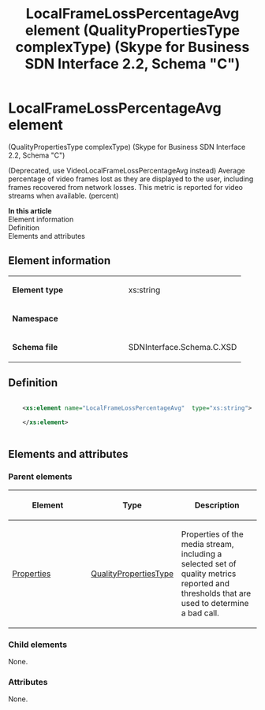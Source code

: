 ﻿---
title: LocalFrameLossPercentageAvg element (QualityPropertiesType complexType) (Skype for Business SDN Interface 2.2, Schema "C")
TOCTitle: LocalFrameLossPercentageAvg element
ms:assetid: 1af349ff-e324-8424-1460-7a08ab9b2418
ms:mtpsurl: https://msdn.microsoft.com/en-us/library/Mt404784(v=office.16)
ms:contentKeyID: 68250694
ms.date: 08/24/2015
mtps_version: v=office.16
dev_langs:
- xml
---

# LocalFrameLossPercentageAvg element 

(QualityPropertiesType complexType) (Skype for Business SDN Interface 2.2, Schema \"C\")

(Deprecated, use VideoLocalFrameLossPercentageAvg instead) Average percentage of video frames lost as they are displayed to the user, including frames recovered from network losses. This metric is reported for video streams when available. (percent)

**In this article**  
Element information  
Definition  
Elements and attributes  

## Element information

<table>
<colgroup>
<col style="width: 50%" />
<col style="width: 50%" />
</colgroup>
<tbody>
<tr class="odd">
<td><p><strong>Element type</strong></p></td>
<td><p>xs:string</p></td>
</tr>
<tr class="even">
<td><p><strong>Namespace</strong></p></td>
<td><p></p></td>
</tr>
<tr class="odd">
<td><p><strong>Schema file</strong></p></td>
<td><p>SDNInterface.Schema.C.XSD</p></td>
</tr>
</tbody>
</table>


## Definition

``` xml

    <xs:element name="LocalFrameLossPercentageAvg"  type="xs:string">
    
    </xs:element>
  
```

## Elements and attributes

### Parent elements

<table>
<colgroup>
<col style="width: 33%" />
<col style="width: 33%" />
<col style="width: 33%" />
</colgroup>
<thead>
<tr class="header">
<th><p>Element</p></th>
<th><p>Type</p></th>
<th><p>Description</p></th>
</tr>
</thead>
<tbody>
<tr class="odd">
<td><p><a href="properties-element-qualitytype-complextype-skype-for-business-sdn-interface-2-2-schema-c.md">Properties</a></p></td>
<td><p><a href="qualitypropertiestype-complextype-skype-for-business-sdn-interface-2-2-schema-c.md">QualityPropertiesType</a></p></td>
<td><p>Properties of the media stream, including a selected set of quality metrics reported and thresholds that are used to determine a bad call.</p></td>
</tr>
</tbody>
</table>


### Child elements

None.

### Attributes

None.

